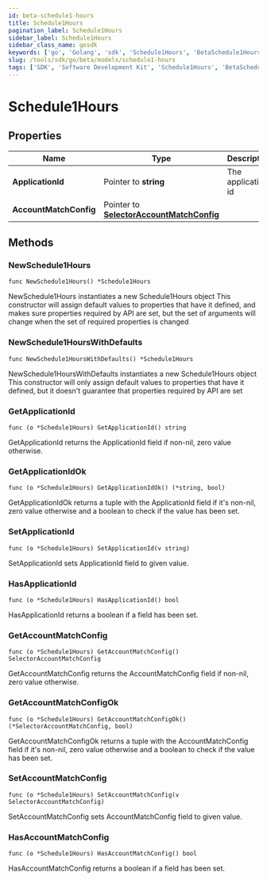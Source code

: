```yaml
---
id: beta-schedule1-hours
title: Schedule1Hours
pagination_label: Schedule1Hours
sidebar_label: Schedule1Hours
sidebar_class_name: gosdk
keywords: ['go', 'Golang', 'sdk', 'Schedule1Hours', 'BetaSchedule1Hours'] 
slug: /tools/sdk/go/beta/models/schedule1-hours
tags: ['SDK', 'Software Development Kit', 'Schedule1Hours', 'BetaSchedule1Hours']
---
```


# Schedule1Hours

## Properties

Name | Type | Description | Notes
------------ | ------------- | ------------- | -------------
**ApplicationId** | Pointer to **string** | The application id | [optional] 
**AccountMatchConfig** | Pointer to [**SelectorAccountMatchConfig**](selector-account-match-config) |  | [optional] 

## Methods

### NewSchedule1Hours

`func NewSchedule1Hours() *Schedule1Hours`

NewSchedule1Hours instantiates a new Schedule1Hours object
This constructor will assign default values to properties that have it defined,
and makes sure properties required by API are set, but the set of arguments
will change when the set of required properties is changed

### NewSchedule1HoursWithDefaults

`func NewSchedule1HoursWithDefaults() *Schedule1Hours`

NewSchedule1HoursWithDefaults instantiates a new Schedule1Hours object
This constructor will only assign default values to properties that have it defined,
but it doesn't guarantee that properties required by API are set

### GetApplicationId

`func (o *Schedule1Hours) GetApplicationId() string`

GetApplicationId returns the ApplicationId field if non-nil, zero value otherwise.

### GetApplicationIdOk

`func (o *Schedule1Hours) GetApplicationIdOk() (*string, bool)`

GetApplicationIdOk returns a tuple with the ApplicationId field if it's non-nil, zero value otherwise
and a boolean to check if the value has been set.

### SetApplicationId

`func (o *Schedule1Hours) SetApplicationId(v string)`

SetApplicationId sets ApplicationId field to given value.

### HasApplicationId

`func (o *Schedule1Hours) HasApplicationId() bool`

HasApplicationId returns a boolean if a field has been set.

### GetAccountMatchConfig

`func (o *Schedule1Hours) GetAccountMatchConfig() SelectorAccountMatchConfig`

GetAccountMatchConfig returns the AccountMatchConfig field if non-nil, zero value otherwise.

### GetAccountMatchConfigOk

`func (o *Schedule1Hours) GetAccountMatchConfigOk() (*SelectorAccountMatchConfig, bool)`

GetAccountMatchConfigOk returns a tuple with the AccountMatchConfig field if it's non-nil, zero value otherwise
and a boolean to check if the value has been set.

### SetAccountMatchConfig

`func (o *Schedule1Hours) SetAccountMatchConfig(v SelectorAccountMatchConfig)`

SetAccountMatchConfig sets AccountMatchConfig field to given value.

### HasAccountMatchConfig

`func (o *Schedule1Hours) HasAccountMatchConfig() bool`

HasAccountMatchConfig returns a boolean if a field has been set.


